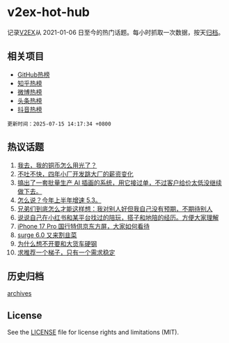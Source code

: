 # v2ex-hot-hub

 记录[V2EX](https://www.v2ex.com/)从 2021-01-06 日至今的热门话题。每小时抓取一次数据，按天[归档](archives)。
 
 ## 相关项目

- [GitHub热榜](https://github.com/lonnyzhang423/github-hot-hub)
- [知乎热榜](https://github.com/lonnyzhang423/zhihu-hot-hub)
- [微博热榜](https://github.com/lonnyzhang423/weibo-hot-hub)
- [头条热榜](https://github.com/lonnyzhang423/toutiao-hot-hub)
- [抖音热榜](https://github.com/lonnyzhang423/douyin-hot-hub)


 `更新时间：2025-07-15 14:17:34 +0800`

## 热议话题

1. [我去，我的铜币怎么用光了？](https://www.v2ex.com/t/1145199)
1. [不吐不快，四年小厂开发跳大厂的薪资变化](https://www.v2ex.com/t/1145170)
1. [搞出了一套批量生产 AI 插画的系统，用它接过单，不过客户给价太低没继续做下去。](https://www.v2ex.com/t/1145135)
1. [怎么说？今年上半年增速 5.3。](https://www.v2ex.com/t/1145234)
1. [兄弟们到底怎么才能这样想：我对别人好但我自己没有预期，不期待别人](https://www.v2ex.com/t/1145207)
1. [说说自己在小红书和某平台找过的陪玩，搭子和地陪的经历。方便大家理解](https://www.v2ex.com/t/1145279)
1. [iPhone 17 Pro 国行特供京东方屏，大家如何看待](https://www.v2ex.com/t/1145191)
1. [surge 6.0 又来割韭菜](https://www.v2ex.com/t/1145118)
1. [为什么想不开要和大货车硬钢](https://www.v2ex.com/t/1145200)
1. [求推荐一个梯子，只有一个需求稳定](https://www.v2ex.com/t/1145254)

## 历史归档

[archives](archives)

## License

See the [LICENSE](LICENSE) file for license rights and limitations (MIT).
